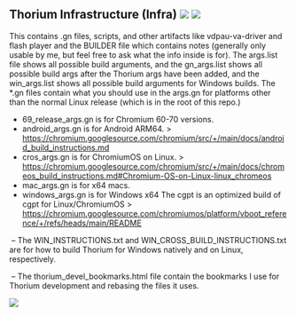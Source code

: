 ## Thorium Infrastructure (Infra) <img src="https://github.com/Alex313031/Thorium/blob/main/logos/NEW/build_light.svg#gh-dark-mode-only"> <img src="https://github.com/Alex313031/Thorium/blob/main/logos/NEW/build_dark.svg#gh-light-mode-only">

This contains .gn files, scripts, and other artifacts like vdpau-va-driver and flash player and the BUILDER file which contains notes (generally only usable by me, but feel free to ask what the info inside is for).
The args.list file shows all possible build arguments, and the gn_args.list shows all possible build args after the Thorium args have been added, and the win_args.list shows all possible build arguments for Windows builds.
The &#42;.gn files contain what you should use in the args.gn for platforms other than the normal Linux release (which is in the root of this repo.)
 - 69_release_args.gn is for Chromium 60-70 versions.
 - android_args.gn is for Android ARM64. > https://chromium.googlesource.com/chromium/src/+/main/docs/android_build_instructions.md
 - cros_args.gn is for ChromiumOS on Linux. > https://chromium.googlesource.com/chromium/src/+/main/docs/chromeos_build_instructions.md#Chromium-OS-on-Linux-linux_chromeos
 - mac_args.gn is for x64 macs.
 - windows_args.gn is for Windows x64
 The cgpt is an optimized build of cgpt for Linux/ChromiumOS > https://chromium.googlesource.com/chromiumos/platform/vboot_reference/+/refs/heads/main/README

&nbsp;&ndash; The WIN_INSTRUCTIONS.txt and WIN_CROSS_BUILD_INSTRUCTIONS.txt are for how to build Thorium for Windows natively and on Linux, respectively.

&nbsp;&ndash; The thorium_devel_bookmarks.html file contain the bookmarks I use for Thorium development and rebasing the files it uses.

<img src="https://github.com/Alex313031/Thorium/blob/main/logos/NEW/thorium_infra_256.png">
